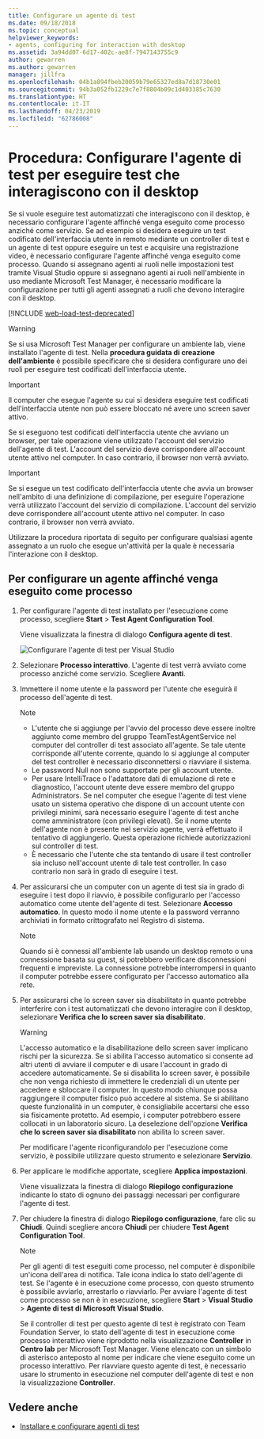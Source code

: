 ```yaml
---
title: Configurare un agente di test
ms.date: 09/18/2018
ms.topic: conceptual
helpviewer_keywords:
- agents, configuring for interaction with desktop
ms.assetid: 3a94dd07-6d17-402c-ae8f-7947143755c9
author: gewarren
ms.author: gewarren
manager: jillfra
ms.openlocfilehash: 04b1a894fbeb20059b79e65327ed8a7d18730e01
ms.sourcegitcommit: 94b3a052fb1229c7e7f8804b09c1d403385c7630
ms.translationtype: HT
ms.contentlocale: it-IT
ms.lasthandoff: 04/23/2019
ms.locfileid: "62786008"
---
```

# <a name="how-to-set-up-your-test-agent-to-run-tests-that-interact-with-the-desktop"></a>Procedura: Configurare l'agente di test per eseguire test che interagiscono con il desktop

Se si vuole eseguire test automatizzati che interagiscono con il desktop, è necessario configurare l'agente affinché venga eseguito come processo anziché come servizio. Se ad esempio si desidera eseguire un test codificato dell'interfaccia utente in remoto mediante un controller di test e un agente di test oppure eseguire un test e acquisire una registrazione video, è necessario configurare l'agente affinché venga eseguito come processo. Quando si assegnano agenti ai ruoli nelle impostazioni test tramite Visual Studio oppure si assegnano agenti ai ruoli nell'ambiente in uso mediante Microsoft Test Manager, è necessario modificare la configurazione per tutti gli agenti assegnati a ruoli che devono interagire con il desktop.

[!INCLUDE [web-load-test-deprecated](includes/web-load-test-deprecated.md)]

> [!WARNING]
> Se si usa Microsoft Test Manager per configurare un ambiente lab, viene installato l'agente di test. Nella **procedura guidata di creazione dell'ambiente** è possibile specificare che si desidera configurare uno dei ruoli per eseguire test codificati dell'interfaccia utente.

> [!IMPORTANT]
> Il computer che esegue l'agente su cui si desidera eseguire test codificati dell'interfaccia utente non può essere bloccato né avere uno screen saver attivo.

Se si eseguono test codificati dell'interfaccia utente che avviano un browser, per tale operazione viene utilizzato l'account del servizio dell'agente di test. L'account del servizio deve corrispondere all'account utente attivo nel computer. In caso contrario, il browser non verrà avviato.

> [!IMPORTANT]
> Se si esegue un test codificato dell'interfaccia utente che avvia un browser nell'ambito di una definizione di compilazione, per eseguire l'operazione verrà utilizzato l'account del servizio di compilazione. L'account del servizio deve corrispondere all'account utente attivo nel computer. In caso contrario, il browser non verrà avviato.

Utilizzare la procedura riportata di seguito per configurare qualsiasi agente assegnato a un ruolo che esegue un'attività per la quale è necessaria l'interazione con il desktop.

## <a name="to-set-up-an-agent-to-run-as-a-process"></a>Per configurare un agente affinché venga eseguito come processo

1. Per configurare l'agente di test installato per l'esecuzione come processo, scegliere **Start** > **Test Agent Configuration Tool**.

   Viene visualizzata la finestra di dialogo **Configura agente di test**.

   ![Configurare l'agente di test per Visual Studio](media/configure-test-agent.png)

2. Selezionare **Processo interattivo**. L'agente di test verrà avviato come processo anziché come servizio. Scegliere **Avanti**.

3. Immettere il nome utente e la password per l'utente che eseguirà il processo dell'agente di test.

   > [!NOTE]
   > - L'utente che si aggiunge per l'avvio del processo deve essere inoltre aggiunto come membro del gruppo TeamTestAgentService nel computer del controller di test associato all'agente. Se tale utente corrisponde all'utente corrente, quando lo si aggiunge al computer del test controller è necessario disconnettersi o riavviare il sistema.
   > - Le password Null non sono supportate per gli account utente.
   > - Per usare IntelliTrace o l'adattatore dati di emulazione di rete e diagnostico, l'account utente deve essere membro del gruppo Administrators. Se nel computer che esegue l'agente di test viene usato un sistema operativo che dispone di un account utente con privilegi minimi, sarà necessario eseguire l'agente di test anche come amministratore (con privilegi elevati). Se il nome utente dell'agente non è presente nel servizio agente, verrà effettuato il tentativo di aggiungerlo. Questa operazione richiede autorizzazioni sul controller di test.
   > - È necessario che l'utente che sta tentando di usare il test controller sia incluso nell'account utente di tale test controller. In caso contrario non sarà in grado di eseguire i test.

4. Per assicurarsi che un computer con un agente di test sia in grado di eseguire i test dopo il riavvio, è possibile configurarlo per l'accesso automatico come utente dell'agente di test. Selezionare **Accesso automatico**. In questo modo il nome utente e la password verranno archiviati in formato crittografato nel Registro di sistema.

   > [!NOTE]
   > Quando si è connessi all'ambiente lab usando un desktop remoto o una connessione basata su guest, si potrebbero verificare disconnessioni frequenti e impreviste. La connessione potrebbe interrompersi in quanto il computer potrebbe essere configurato per l'accesso automatico alla rete.

5. Per assicurarsi che lo screen saver sia disabilitato in quanto potrebbe interferire con i test automatizzati che devono interagire con il desktop, selezionare **Verifica che lo screen saver sia disabilitato**.

   > [!WARNING]
   > L'accesso automatico e la disabilitazione dello screen saver implicano rischi per la sicurezza. Se si abilita l'accesso automatico si consente ad altri utenti di avviare il computer e di usare l'account in grado di accedere automaticamente. Se si disabilita lo screen saver, è possibile che non venga richiesto di immettere le credenziali di un utente per accedere e sbloccare il computer. In questo modo chiunque possa raggiungere il computer fisico può accedere al sistema. Se si abilitano queste funzionalità in un computer, è consigliabile accertarsi che esso sia fisicamente protetto. Ad esempio, i computer potrebbero essere collocati in un laboratorio sicuro. La deselezione dell'opzione **Verifica che lo screen saver sia disabilitato** non abilita lo screen saver.

   Per modificare l'agente riconfigurandolo per l'esecuzione come servizio, è possibile utilizzare questo strumento e selezionare **Servizio**.

6. Per applicare le modifiche apportate, scegliere **Applica impostazioni**.

   Viene visualizzata la finestra di dialogo **Riepilogo configurazione** indicante lo stato di ognuno dei passaggi necessari per configurare l'agente di test.

7. Per chiudere la finestra di dialogo **Riepilogo configurazione**, fare clic su **Chiudi**. Quindi scegliere ancora **Chiudi** per chiudere **Test Agent Configuration Tool**.

   > [!NOTE]
   > Per gli agenti di test eseguiti come processo, nel computer è disponibile un'icona dell'area di notifica. Tale icona indica lo stato dell'agente di test. Se l'agente è in esecuzione come processo, con questo strumento è possibile avviarlo, arrestarlo o riavviarlo. Per avviare l'agente di test come processo se non è in esecuzione, scegliere **Start** > **Visual Studio** > **Agente di test di Microsoft Visual Studio**.

   Se il controller di test per questo agente di test è registrato con Team Foundation Server, lo stato dell'agente di test in esecuzione come processo interattivo viene riprodotto nella visualizzazione **Controller** in **Centro lab** per Microsoft Test Manager. Viene elencato con un simbolo di asterisco anteposto al nome per indicare che viene eseguito come un processo interattivo. Per riavviare questo agente di test, è necessario usare lo strumento in esecuzione nel computer dell'agente di test e non la visualizzazione **Controller**.

## <a name="see-also"></a>Vedere anche

- [Installare e configurare agenti di test](../test/lab-management/install-configure-test-agents.md)